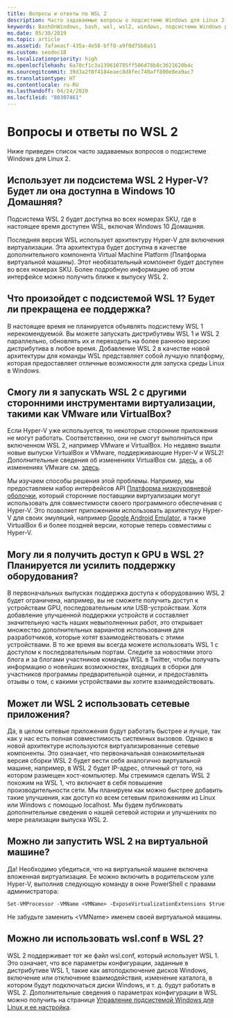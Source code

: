```yaml
---
title: Вопросы и ответы по WSL 2
description: Часто задаваемые вопросы о подсистеме Windows для Linux 2
keywords: BashOnWindows, bash, wsl, wsl2, windows, подсистема Windows для Linux, windowssubsystem, ubuntu, debian, suse, windows 10, установка
ms.date: 05/30/2019
ms.topic: article
ms.assetid: 7afaeacf-435a-4e58-bff0-a9f0d75b8a51
ms.custom: seodec18
ms.localizationpriority: high
ms.openlocfilehash: 6a70cf1c3a139610785ff506d78b8c3621620b4c
ms.sourcegitcommit: 39d3a2f0f4184eaec8d8fec740aff800e8ea9ac7
ms.translationtype: HT
ms.contentlocale: ru-RU
ms.lasthandoff: 04/24/2020
ms.locfileid: "80307461"
---
```

# <a name="wsl-2-faq"></a>Вопросы и ответы по WSL 2

Ниже приведен список часто задаваемых вопросов о подсистеме Windows для Linux 2.

## <a name="does-wsl-2-use-hyper-v-will-it-be-available-on-windows-10-home"></a>Использует ли подсистема WSL 2 Hyper-V? Будет ли она доступна в Windows 10 Домашняя?

Подсистема WSL 2 будет доступна во всех номерах SKU, где в настоящее время доступен WSL, включая Windows 10 Домашняя.

Последняя версия WSL использует архитектуру Hyper-V для включения виртуализации. Эта архитектура будет доступна в качестве дополнительного компонента Virtual Machine Platform (Платформа виртуальной машины). Этот необязательный компонент будет доступен во всех номерах SKU. Более подробную информацию об этом интерфейсе можно получить ближе к выпуску WSL 2.

## <a name="what-will-happen-to-wsl-1-will-it-be-abandoned"></a>Что произойдет с подсистемой WSL 1? Будет ли прекращена ее поддержка?

В настоящее время не планируется объявлять подсистему WSL 1 нерекомендуемой. Вы можете запускать дистрибутивы WSL 1 и WSL 2 параллельно, обновлять их и переходить на более раннюю версию дистрибутива в любое время. Добавление WSL 2 в качестве новой архитектуры для команды WSL представляет собой лучшую платформу, которая предоставляет отличные возможности для запуска среды Linux в Windows.

## <a name="will-i-be-able-to-run-wsl-2-and-other-3rd-party-virtualization-tools-such-as-vmware-or-virtualbox"></a>Смогу ли я запускать WSL 2 с другими сторонними инструментами виртуализации, такими как VMware или VirtualBox?

Если Hyper-V уже используется, то некоторые сторонние приложения не могут работать. Соответственно, они не смогут выполняться при включенном WSL 2, например VMware и VirtualBox. Но недавно вышли новые выпуски VirtualBox и VMware, поддерживающие Hyper-V и WSL2! Дополнительные сведения об изменениях VirtualBox см. [здесь][1], а об изменениях VMware см. [здесь][4].

Мы изучаем способы решения этой проблемы. Например, мы предоставляем набор интерфейсов API [Платформа низкоуровневой оболочки][2], который сторонние поставщики виртуализации могут использовать для совместимости своего программного обеспечения с Hyper-V. Это позволяет приложениям использовать архитектуру Hyper-V для своих эмуляций, например [Google Android Emulator][3], а также VirtualBox 6 и более поздней версии, которые теперь совместимы с Hyper-V.

## <a name="can-i-access-the-gpu-in-wsl-2-are-there-plans-to-increase-hardware-support"></a>Могу ли я получить доступ к GPU в WSL 2? Планируется ли усилить поддержку оборудования?

В первоначальных выпусках поддержка доступа к оборудованию WSL 2 будет ограничена, например, вы не сможете получить доступ к устройствам GPU, последовательным или USB-устройствам. Хотя добавление улучшенной поддержки устройств и составляет значительную часть наших невыполненных работ, это открывает множество дополнительных вариантов использования для разработчиков, которые хотят взаимодействовать с этими устройствами. В то же время вы всегда можете использовать WSL 1 с доступом к последовательным портам. Следите за новостями этого блога и за блогами участников команды WSL в Twitter, чтобы получать информацию о новейших возможностях, входящих в сборки для участников программы предварительной оценки, и предоставлять отзывы о том, с какими устройствами вы хотите взаимодействовать.

## <a name="will-wsl-2-be-able-to-use-networking-applications"></a>Может ли WSL 2 использовать сетевые приложения?

Да, в целом сетевые приложения будут работать быстрее и лучше, так как у нас есть полная совместимость системных вызовов. Однако в новой архитектуре используются виртуализированные сетевые компоненты. Это означает, что первоначальная ознакомительная версия сборки WSL 2 будет вести себя аналогично виртуальной машине, например, в WSL 2 будет IP-адрес, отличный от того, на котором размещен хост-компьютер. Мы стремимся сделать WSL 2 похожим на WSL 1, что включает в себя повышение производительности сети. Мы планируем как можно быстрее добавить такие улучшения, как доступ ко всем сетевым приложениям из Linux или Windows с помощью localhost. Мы будем публиковать дополнительные сведения о нашей сетевой истории и улучшениях по мере реализации выпуска WSL 2.

## <a name="can-i-run-wsl-2-in-a-virtual-machine"></a>Можно ли запустить WSL 2 на виртуальной машине?

Да! Необходимо убедиться, что на виртуальной машине включена вложенная виртуализация. Ее можно включить в родительском узле Hyper-V, выполнив следующую команду в окне PowerShell с правами администратора:

`Set-VMProcessor -VMName <VMName> -ExposeVirtualizationExtensions $true`

Не забудьте заменить &lt;VMName&gt; именем своей виртуальной машины.

## <a name="can-i-use-wslconf-in-wsl-2"></a>Можно ли использовать wsl.conf в WSL 2?

WSL 2 поддерживает тот же файл wsl.conf, который использует WSL 1. Это означает, что все параметры конфигурации, заданные в дистрибутиве WSL 1, такие как автоподключение дисков Windows, включение или отключение взаимодействия, изменение каталога, в котором будут подключаться диски Windows, и т. д. будут работать в WSL 2. Дополнительные сведения о параметрах конфигурации в WSL можно получить на странице [Управление подсистемой Windows для Linux и ее настройка](./wsl-config.md). 

 [1]: https://www.virtualbox.org/wiki/Changelog-6.0
 [2]: https://docs.microsoft.com/en-us/virtualization/api/
 [3]: https://devblogs.microsoft.com/visualstudio/hyper-v-android-emulator-support/
 [4]: https://blogs.vmware.com/workstation/2020/01/vmware-workstation-tech-preview-20h1.html